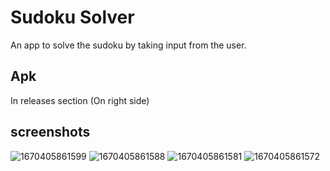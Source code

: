 # Sudoku Solver
An app to solve the sudoku by taking input from the user.

## Apk 
In releases section (On right side)

## screenshots
![1670405861599](https://user-images.githubusercontent.com/83952361/206143575-968c16af-ca67-4dcd-bac8-00cb4617f636.jpg)
![1670405861588](https://user-images.githubusercontent.com/83952361/206143632-64d7e4ff-96f8-470e-a5b9-f8b059c31f5c.jpg)
![1670405861581](https://user-images.githubusercontent.com/83952361/206143647-4ee45794-2b09-4a6b-9408-9948627e9e5c.jpg)
![1670405861572](https://user-images.githubusercontent.com/83952361/206143656-32c4e370-e11d-43bf-bcea-90859c31e1c5.jpg)


